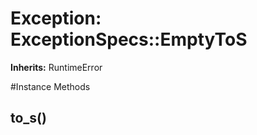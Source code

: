 # Exception: ExceptionSpecs::EmptyToS
**Inherits:** RuntimeError
    




#Instance Methods
## to_s() [](#method-i-to_s)

